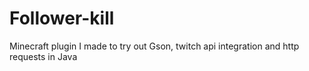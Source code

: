 # Follower-kill
Minecraft plugin I made to try out Gson, twitch api integration and http requests in Java
